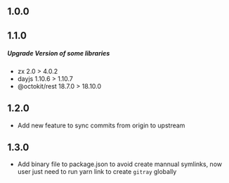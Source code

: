 ## 1.0.0

## 1.1.0

##### Upgrade Version of some libraries

* zx 2.0 > 4.0.2
* dayjs 1.10.6 > 1.10.7
* @octokit/rest 18.7.0 > 18.10.0

## 1.2.0

* Add new feature to sync commits from origin to upstream

## 1.3.0

*  Add binary file to package.json to avoid create mannual symlinks, now user just need to run yarn link to create `gitray` globally